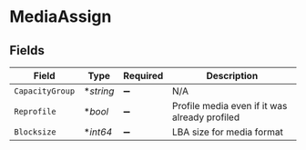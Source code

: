 # MediaAssign


## Fields

| Field                                         | Type                                          | Required                                      | Description                                   |
| --------------------------------------------- | --------------------------------------------- | --------------------------------------------- | --------------------------------------------- |
| `CapacityGroup`                               | **string*                                     | :heavy_minus_sign:                            | N/A                                           |
| `Reprofile`                                   | **bool*                                       | :heavy_minus_sign:                            | Profile media even if it was already profiled |
| `Blocksize`                                   | **int64*                                      | :heavy_minus_sign:                            | LBA size for media format                     |